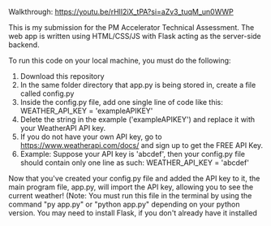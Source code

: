 Walkthrough: https://youtu.be/rHlI2iX_tPA?si=aZv3_tuqM_un0WWP

This is my submission for the PM Accelerator Technical Assessment. The web app is written using HTML/CSS/JS with Flask acting as the server-side backend.

To run this code on your local machine, you must do the following:

1. Download this repository
2. In the same folder directory that app.py is being stored in, create a file called config.py
4. Inside the config.py file, add one single line of code like this: WEATHER_API_KEY = 'exampleAPIKEY'
5. Delete the string in the example ('exampleAPIKEY') and replace it with your WeatherAPI API key.
6. If you do not have your own API key, go to https://www.weatherapi.com/docs/ and sign up to get the FREE API Key.
7. Example: Suppose your API key is 'abcdef', then your config.py file should contain only one line as such: WEATHER_API_KEY = 'abcdef'

Now that you've created your config.py file and added the API key to it, the main program file, app.py, will import the API key, allowing you to see the current weather!
(Note: You must run this file in the terminal by using the command "py app.py" or "python app.py" depending on your python version. You may need to install Flask, if you don't already have it installed
